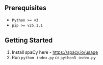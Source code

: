 ## Prerequisites
- `Python >= v3`
- `pip >= v25.1.1`

## Getting Started
1. Install spaCy here - https://spacy.io/usage
2. Run `python index.py` or `python3 index.py`
